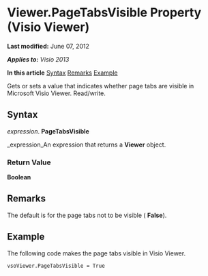 
# Viewer.PageTabsVisible Property (Visio Viewer)

 **Last modified:** June 07, 2012

 _**Applies to:** Visio 2013_

 **In this article**
 [Syntax](#sectionSection1)
 [Remarks](#sectionSection2)
 [Example](#sectionSection3)


Gets or sets a value that indicates whether page tabs are visible in Microsoft Visio Viewer. Read/write.

## Syntax
<a name="sectionSection1"> </a>

 _expression_. **PageTabsVisible**

 _expression_An expression that returns a  **Viewer** object.


### Return Value

 **Boolean**


## Remarks
<a name="sectionSection2"> </a>

The default is for the page tabs not to be visible ( **False**).


## Example
<a name="sectionSection3"> </a>

The following code makes the page tabs visible in Visio Viewer.


```
vsoViewer.PageTabsVisible = True
```

